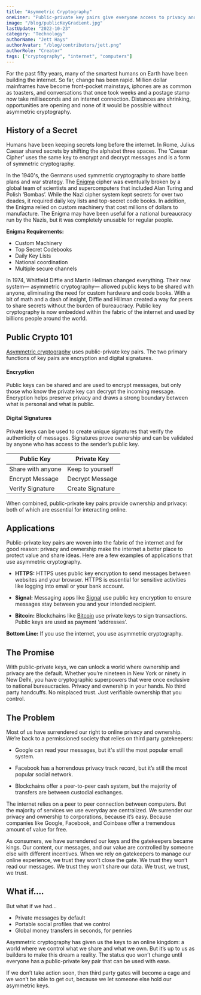 ```yaml
---
title: "Asymmetric Cryptography"
oneLiner: "Public-private key pairs give everyone access to privacy and ownership."
image: "/blog/publicKeyGradient.jpg"
lastUpdate: "2022-10-23"
category: "Technology"
authorName: "Jett Hays"
authorAvatar: "/blog/contributors/jett.png"
authorRole: "Creator"
tags: ["cryptography", "internet", "computers"]
---
```


For the past fifty years, many of the smartest humans on Earth have been building the internet. So far, change has been rapid. Million dollar mainframes have become front-pocket mainstays, iphones are as common as toasters, and conversations that once took weeks and a postage stamp now take milliseconds and an internet connection. Distances are shrinking, opportunities are opening and none of it would be possible without asymmetric cryptography.

## History of a Secret

Humans have been keeping secrets long before the internet. In Rome, Julius Caesar shared secrets by shifting the alphabet three spaces. The ‘Caesar Cipher’ uses the same key to encrypt and decrypt messages and is a form of symmetric cryptography.

In the 1940's, the Germans used symmetric cryptography to share battle plans and war strategy. The [Enigma](https://bletchleypark.org.uk/our-story/enigma/) cipher was eventually broken by a global team of scientists and supercomputers that included Alan Turing and Polish ‘Bombas’. While the Nazi cipher system kept secrets for over two deades, it required daily key lists and top-secret code books. In addition, the Enigma relied on custom machinery that cost millions of dollars to manufacture. The Enigma may have been useful for a national bureaucracy run by the Nazis, but it was completely unusable for regular people.

**Enigma Requirements:**

- Custom Machinery
- Top Secret Codebooks
- Daily Key Lists
- National coordination
- Multiple secure channels

In 1974, Whitfield Diffie and Martin Hellman changed everything. Their new system— asymmetric cryptography— allowed public keys to be shared with anyone, eliminating the need for custom hardware and code books. With a bit of math and a dash of insight, Diffie and Hillman created a way for peers to share secrets without the burden of bureaucracy. Public key cryptography is now embedded within the fabric of the internet and used by billions people around the world.

## Public Crypto 101

[Asymmetric cryptography](https://ee.stanford.edu/~hellman/publications/24.pdf) uses public-private key pairs. The two primary functions of key pairs are encryption and digital signatures.

#### Encryption

Public keys can be shared and are used to encrypt messages, but only those who know the private key can decrypt the incoming message. Encryption helps preserve privacy and draws a strong boundary between what is personal and what is public.

#### Digital Signatures

Private keys can be used to create unique signatures that verify the authenticity of messages. Signatures prove ownership and can be validated by anyone who has access to the sender’s public key.

| Public Key        | Private Key      |
| ----------------- | ---------------- |
| Share with anyone | Keep to yourself |
| Encrypt Message   | Decrypt Message  |
| Verify Signature  | Create Signature |

When combined, public-private key pairs provide ownership and privacy: both of which are essential for interacting online.

## Applications

Public-private key pairs are woven into the fabric of the internet and for good reason: privacy and ownership make the internet a better place to protect value and share ideas. Here are a few examples of applications that use asymmetric cryptography.

- **HTTPS:** HTTPS uses public key encryption to send messages between websites and your browser. HTTPS is essential for sensitive activities like logging into email or your bank account.

- **Signal:** Messaging apps like [Signal](https://signal.org/) use public key encryption to ensure messages stay between you and your intended recipient.

- **Bitcoin:** Blockchains like [Bitcoin](https://bitcoin.org/bitcoin.pdf) use private keys to sign transactions. Public keys are used as payment ‘addresses’.

**Bottom Line:** If you use the internet, you use asymmetric cryptography.

## The Promise

With public-private keys, we can unlock a world where ownership and privacy are the default. Whether you’re nineteen in New York or ninety in New Delhi, you have cryptographic superpowers that were once exclusive to national bureaucracies.
Privacy and ownership in your hands. No third party handcuffs. No misplaced trust. Just verifiable ownership that you control.

## The Problem

Most of us have surrendered our right to online privacy and ownership. We’re back to a permissioned society that relies on third party gatekeepers:

- Google can read your messages, but it's still the most popular email system.

- Facebook has a horrendous privacy track record, but it’s still the most popular social network.

- Blockchains offer a peer-to-peer cash system, but the majority of transfers are between custodial exchanges.

The internet relies on a peer to peer connection between computers. But the majority of services we use everyday are centralized. We surrender our privacy and ownership to corporations, because it’s easy. Because companies like Google, Facebook, and Coinbase offer a tremendous amount of value for free.

As consumers, we have surrendered our keys and the gatekeepers became kings. Our content, our messages, and our value are controlled by someone else with different incentives. When we rely on gatekeepers to manage our online experience, we trust they won’t close the gate. We trust they won’t read our messages. We trust they won’t share our data. We trust, we trust, we trust.

## What if….

But what if we had…

- Private messages by default
- Portable social profiles that we control
- Global money transfers in seconds, for pennies

Asymmetric cryptography has given us the keys to an online kingdom: a world where we control what we share and what we own. But it’s up to us as builders to make this dream a reality. The status quo won’t change until everyone has a public-private key pair that can be used with ease.

If we don’t take action soon, then third party gates will become a cage and we won’t be able to get out, because we let someone else hold our asymmetric keys.
